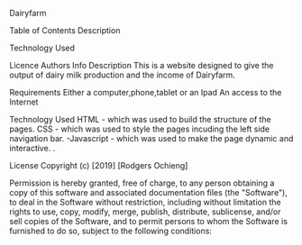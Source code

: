 
Dairyfarm


Table of Contents
Description

Technology Used

Licence
Authors Info
Description
This is a website designed to give the output of dairy milk production and the income of Dairyfarm.

Requirements
Either a computer,phone,tablet or an Ipad
An access to the Internet

Technology Used
HTML - which was used to build the structure of the pages.
CSS - which was used to style the pages incuding the left side navigation bar. 
-Javascript - which was used to make the page dynamic and interactive.
.

License
Copyright (c) [2019] [Rodgers Ochieng]

Permission is hereby granted, free of charge, to any person obtaining a copy of this software and associated documentation files (the "Software"), to deal in the Software without restriction, including without limitation the rights to use, copy, modify, merge, publish, distribute, sublicense, and/or sell copies of the Software, and to permit persons to whom the Software is furnished to do so, subject to the following conditions:
  
  
  
  
  
  
  
  
  
  
  
  
  
  
  
  
  
  
  
  
  
  
  
  
  
  
  
  
  
  
  
  
  
  
  
  
  
  
  
  
  
